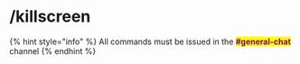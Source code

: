 # /killscreen

{% hint style="info" %}
All commands must be issued in the <mark style="color:purple;">**#general-chat**</mark> channel
{% endhint %}
